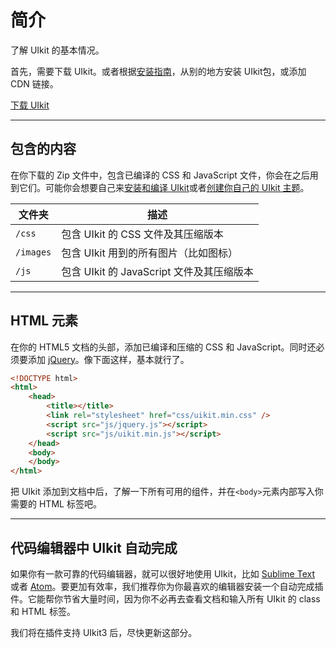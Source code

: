 # 简介

<p class="uk-text-lead">了解 UIkit 的基本情况。</p>

首先，需要下载 UIkit。或者根据[安装指南](installation.md)，从别的地方安装 UIkit包，或添加 CDN 链接。

<a class="uk-button uk-button-primary" href="https://getuikit.com/download">下载 UIkit</a>

***

## 包含的内容

在你下载的 Zip 文件中，包含已编译的 CSS 和 JavaScript 文件，你会在之后用到它们。可能你会想要自己来[安装和编译 UIkit](installation.md)或者[创建你自己的 UIkit 主题](less.md)。

| 文件夹    | 描述 |
| --------- | --- |
| `/css`    | 包含 UIkit 的 CSS 文件及其压缩版本 |
| `/images` | 包含 UIkit 用到的所有图片（比如图标） |
| `/js`     | 包含 UIkit 的 JavaScript 文件及其压缩版本 |

***

## HTML 元素

在你的 HTML5 文档的头部，添加已编译和压缩的 CSS 和 JavaScript。同时还必须要添加 [jQuery](http://jquery.com/download/)。像下面这样，基本就行了。

```html
<!DOCTYPE html>
<html>
    <head>
        <title></title>
        <link rel="stylesheet" href="css/uikit.min.css" />
        <script src="js/jquery.js"></script>
        <script src="js/uikit.min.js"></script>
    </head>
    <body>
    </body>
</html>
```

把 UIkit 添加到文档中后，了解一下所有可用的组件，并在`<body>`元素内部写入你需要的 HTML 标签吧。

***

## 代码编辑器中 UIkit 自动完成

如果你有一款可靠的代码编辑器，就可以很好地使用 UIkit，比如 [Sublime Text](https://www.sublimetext.com/) 或者 [Atom](https://atom.io/)。要更加有效率，我们推荐你为你最喜欢的编辑器安装一个自动完成插件。它能帮你节省大量时间，因为你不必再去查看文档和输入所有 UIkit 的 class 和 HTML 标签。

我们将在插件支持 UIkit3 后，尽快更新这部分。
